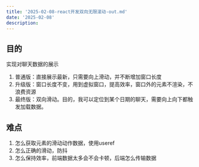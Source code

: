 ```yaml
---
title: '2025-02-08-react开发双向无限滚动-out.md'
date: '2025-02-08'
description:
---
```


## 目的
实现对聊天数据的展示
1. 普通版：直接展示最新，只需要向上滑动，并不断增加窗口长度
2. 升级版：窗口长度不变，用到虚拟窗口，提高效率，窗口外的元素不渲染，不浪费资源
3. 最终版：双向滑动。目的，我可以定位到某个日期的聊天，需要向上向下都触发加载数据。

## 难点
1. 怎么获取元素的滑动动作数据，使用useref
2. 怎么正确的滑动，防抖
3. 怎么保持效率，前端数据太多会不会卡顿，后端怎么传输数据
